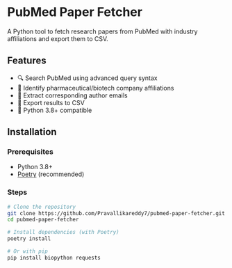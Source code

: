 # PubMed Paper Fetcher 

A Python tool to fetch research papers from PubMed with industry affiliations and export them to CSV.

## Features 
- 🔍 Search PubMed using advanced query syntax
- 🏢 Identify pharmaceutical/biotech company affiliations
- 📧 Extract corresponding author emails
- 📁 Export results to CSV
- 🐍 Python 3.8+ compatible

## Installation 

### Prerequisites
- Python 3.8+
- [Poetry](https://python-poetry.org/) (recommended)

### Steps
```bash
# Clone the repository
git clone https://github.com/Pravallikareddy7/pubmed-paper-fetcher.git
cd pubmed-paper-fetcher

# Install dependencies (with Poetry)
poetry install

# Or with pip
pip install biopython requests
